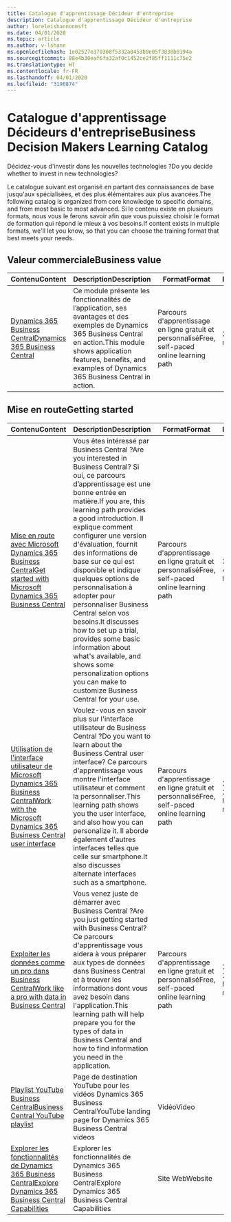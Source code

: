 ```yaml
---
title: Catalogue d'apprentissage Décideur d'entreprise
description: Catalogue d'apprentissage Décideur d'entreprise
author: loreleishannonmsft
ms.date: 04/01/2020
ms.topic: article
ms.author: v-lshann
ms.openlocfilehash: 1e02527e370308f5332a0453b0e05f3838b0194a
ms.sourcegitcommit: 88e4b30eaf6fa32af0c1452ce2f85ff1111c75e2
ms.translationtype: HT
ms.contentlocale: fr-FR
ms.lasthandoff: 04/01/2020
ms.locfileid: "3190874"
---
```

# <a name="business-decision-makers-learning-catalog"></a><span data-ttu-id="9cd85-103">Catalogue d'apprentissage Décideurs d'entreprise</span><span class="sxs-lookup"><span data-stu-id="9cd85-103">Business Decision Makers Learning Catalog</span></span>

<span data-ttu-id="9cd85-104">Décidez-vous d'investir dans les nouvelles technologies ?</span><span class="sxs-lookup"><span data-stu-id="9cd85-104">Do you decide whether to invest in new technologies?</span></span>

<span data-ttu-id="9cd85-105">Le catalogue suivant est organisé en partant des connaissances de base jusqu'aux spécialisées, et des plus élémentaires aux plus avancées.</span><span class="sxs-lookup"><span data-stu-id="9cd85-105">The following catalog is organized from core knowledge to specific domains, and from most basic to most advanced.</span></span> <span data-ttu-id="9cd85-106">Si le contenu existe en plusieurs formats, nous vous le ferons savoir afin que vous puissiez choisir le format de formation qui répond le mieux à vos besoins.</span><span class="sxs-lookup"><span data-stu-id="9cd85-106">If content exists in multiple formats, we'll let you know, so that you can choose the training format that best meets your needs.</span></span>  

## <a name="business-value"></a><span data-ttu-id="9cd85-107">Valeur commerciale<a name="busvalue"></a></span><span class="sxs-lookup"><span data-stu-id="9cd85-107">Business value<a name="busvalue"></a></span></span>

| <span data-ttu-id="9cd85-108">Contenu</span><span class="sxs-lookup"><span data-stu-id="9cd85-108">Content</span></span>                                                                 | <span data-ttu-id="9cd85-109">Description</span><span class="sxs-lookup"><span data-stu-id="9cd85-109">Description</span></span>                                                                                                | <span data-ttu-id="9cd85-110">Format</span><span class="sxs-lookup"><span data-stu-id="9cd85-110">Format</span></span>                                | <span data-ttu-id="9cd85-111">Longueur</span><span class="sxs-lookup"><span data-stu-id="9cd85-111">Length</span></span>     |
|----------------------------------------------------------------------------------------------------------------|------------------------------------------------------------------------------------------------------------|---------------------------------------|------------|
| [<span data-ttu-id="9cd85-112">Dynamics 365 Business Central</span><span class="sxs-lookup"><span data-stu-id="9cd85-112">Dynamics 365 Business Central</span></span>](https://docs.microsoft.com/learn/modules/dynamics-365-business-central/) | <span data-ttu-id="9cd85-113">Ce module présente les fonctionnalités de l’application, ses avantages et des exemples de Dynamics 365 Business Central en action.</span><span class="sxs-lookup"><span data-stu-id="9cd85-113">This module shows application features, benefits, and examples of Dynamics 365 Business Central in action.</span></span> | <span data-ttu-id="9cd85-114">Parcours d'apprentissage en ligne gratuit et personnalisé</span><span class="sxs-lookup"><span data-stu-id="9cd85-114">Free, self-paced online learning path</span></span> | <span data-ttu-id="9cd85-115">24 minutes</span><span class="sxs-lookup"><span data-stu-id="9cd85-115">24 minutes</span></span> |

## <a name="getting-started"></a><span data-ttu-id="9cd85-116">Mise en route<a name="get-started"></a></span><span class="sxs-lookup"><span data-stu-id="9cd85-116">Getting started<a name="get-started"></a></span></span>

| <span data-ttu-id="9cd85-117">Contenu</span><span class="sxs-lookup"><span data-stu-id="9cd85-117">Content</span></span>                                                                                                                             | <span data-ttu-id="9cd85-118">Description</span><span class="sxs-lookup"><span data-stu-id="9cd85-118">Description</span></span>                                                                                                                                                                                                                                                                                      | <span data-ttu-id="9cd85-119">Format</span><span class="sxs-lookup"><span data-stu-id="9cd85-119">Format</span></span>                                | <span data-ttu-id="9cd85-120">Longueur</span><span class="sxs-lookup"><span data-stu-id="9cd85-120">Length</span></span>             |
|------------------------------------------------------------------------------------------------------------------------------------------------------------------------------|--------------------------------------------------------------------------------------------------------------------------------------------------------------------------------------------------------------------------------------------------------------------------------------------------|---------------------------------------|--------------------|
| [<span data-ttu-id="9cd85-121">Mise en route avec Microsoft Dynamics 365 Business Central</span><span class="sxs-lookup"><span data-stu-id="9cd85-121">Get started with Microsoft Dynamics 365 Business Central</span></span>](https://docs.microsoft.com/learn/paths/get-started-dynamics-365-business-central/)                          | <span data-ttu-id="9cd85-122">Vous êtes intéressé par Business Central ?</span><span class="sxs-lookup"><span data-stu-id="9cd85-122">Are you interested in Business Central?</span></span> <span data-ttu-id="9cd85-123">Si oui, ce parcours d’apprentissage est une bonne entrée en matière.</span><span class="sxs-lookup"><span data-stu-id="9cd85-123">If you are, this learning path provides a good introduction.</span></span> <span data-ttu-id="9cd85-124">Il explique comment configurer une version d'évaluation, fournit des informations de base sur ce qui est disponible et indique quelques options de personnalisation à adopter pour personnaliser Business Central selon vos besoins.</span><span class="sxs-lookup"><span data-stu-id="9cd85-124">It discusses how to set up a trial, provides some basic information about what's available, and shows some personalization options you can make to customize Business Central for your use.</span></span> | <span data-ttu-id="9cd85-125">Parcours d'apprentissage en ligne gratuit et personnalisé</span><span class="sxs-lookup"><span data-stu-id="9cd85-125">Free, self-paced online learning path</span></span> | <span data-ttu-id="9cd85-126">3 heures 4 minutes</span><span class="sxs-lookup"><span data-stu-id="9cd85-126">3 hours 4 minutes</span></span>  |
| [<span data-ttu-id="9cd85-127">Utilisation de l'interface utilisateur de Microsoft Dynamics 365 Business Central</span><span class="sxs-lookup"><span data-stu-id="9cd85-127">Work with the Microsoft Dynamics 365 Business Central user interface</span></span>](https://docs.microsoft.com/learn/paths/work-with-user-interface-dynamics-365-business-central/) | <span data-ttu-id="9cd85-128">Voulez-vous en savoir plus sur l'interface utilisateur de Business Central ?</span><span class="sxs-lookup"><span data-stu-id="9cd85-128">Do you want to learn about the Business Central user interface?</span></span> <span data-ttu-id="9cd85-129">Ce parcours d'apprentissage vous montre l'interface utilisateur et comment la personnaliser.</span><span class="sxs-lookup"><span data-stu-id="9cd85-129">This learning path shows you the user interface, and also how you can personalize it.</span></span> <span data-ttu-id="9cd85-130">Il aborde également d'autres interfaces telles que celle sur smartphone.</span><span class="sxs-lookup"><span data-stu-id="9cd85-130">It also discusses alternate interfaces such as a smartphone.</span></span>                                                                               | <span data-ttu-id="9cd85-131">Parcours d'apprentissage en ligne gratuit et personnalisé</span><span class="sxs-lookup"><span data-stu-id="9cd85-131">Free, self-paced online learning path</span></span> | <span data-ttu-id="9cd85-132">2 heures 27 minutes</span><span class="sxs-lookup"><span data-stu-id="9cd85-132">2 hours 27 minutes</span></span> |
| [<span data-ttu-id="9cd85-133">Exploiter les données comme un pro dans Business Central</span><span class="sxs-lookup"><span data-stu-id="9cd85-133">Work like a pro with data in Business Central</span></span>](https://docs.microsoft.com/learn/paths/work-pro-data-dynamics-365-business-central)                                    | <span data-ttu-id="9cd85-134">Vous venez juste de démarrer avec Business Central ?</span><span class="sxs-lookup"><span data-stu-id="9cd85-134">Are you just getting started with Business Central?</span></span> <span data-ttu-id="9cd85-135">Ce parcours d'apprentissage vous aidera à vous préparer aux types de données dans Business Central et à trouver les informations dont vous avez besoin dans l'application.</span><span class="sxs-lookup"><span data-stu-id="9cd85-135">This learning path will help prepare you for the types of data in Business Central and how to find information you need in the application.</span></span>                                                                                                  | <span data-ttu-id="9cd85-136">Parcours d'apprentissage en ligne gratuit et personnalisé</span><span class="sxs-lookup"><span data-stu-id="9cd85-136">Free, self-paced online learning path</span></span> | <span data-ttu-id="9cd85-137">2 heures 27 minutes</span><span class="sxs-lookup"><span data-stu-id="9cd85-137">2 hours 27 minutes</span></span> |
| [<span data-ttu-id="9cd85-138">Playlist YouTube Business Central</span><span class="sxs-lookup"><span data-stu-id="9cd85-138">Business Central YouTube playlist</span></span>](https://www.youtube.com/playlist?list=PLcakwueIHoT-wVFPKUtmxlqcG1kJ0oqq4)                                                                | <span data-ttu-id="9cd85-139">Page de destination YouTube pour les vidéos Dynamics 365 Business Central</span><span class="sxs-lookup"><span data-stu-id="9cd85-139">YouTube landing page for Dynamics 365 Business Central videos</span></span>                                                                                                                                                                                                                                    | <span data-ttu-id="9cd85-140">Vidéo</span><span class="sxs-lookup"><span data-stu-id="9cd85-140">Video</span></span>                                 |                    |
| [<span data-ttu-id="9cd85-141">Explorer les fonctionnalités de Dynamics 365 Business Central</span><span class="sxs-lookup"><span data-stu-id="9cd85-141">Explore Dynamics 365 Business Central Capabilities</span></span>](https://dynamics.microsoft.com/business-central/capabilities/)                                                    | <span data-ttu-id="9cd85-142">Explorer les fonctionnalités de Dynamics 365 Business Central</span><span class="sxs-lookup"><span data-stu-id="9cd85-142">Explore Dynamics 365 Business Central Capabilities</span></span>                                                                                                                                                                                                                                               | <span data-ttu-id="9cd85-143">Site Web</span><span class="sxs-lookup"><span data-stu-id="9cd85-143">Website</span></span>                               |                    |
